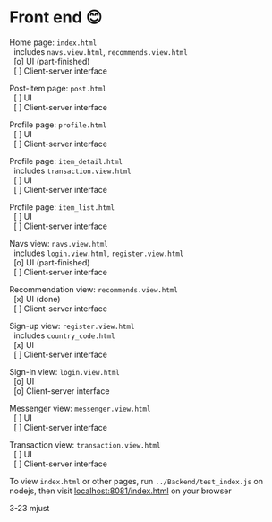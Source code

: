 # Front end :blush:
Home page: `index.html`  
&nbsp;&nbsp;includes `navs.view.html`, `recommends.view.html`  
&nbsp;&nbsp;[o] UI (part-finished)  
&nbsp;&nbsp;[ ] Client-server interface  
  
Post-item page: `post.html`  
&nbsp;&nbsp;[ ] UI  
&nbsp;&nbsp;[ ] Client-server interface  
  
Profile page: `profile.html`  
&nbsp;&nbsp;[ ] UI  
&nbsp;&nbsp;[ ] Client-server interface  
  
Profile page: `item_detail.html`  
&nbsp;&nbsp;includes `transaction.view.html`  
&nbsp;&nbsp;[ ] UI  
&nbsp;&nbsp;[ ] Client-server interface  

Profile page: `item_list.html`  
&nbsp;&nbsp;[ ] UI  
&nbsp;&nbsp;[ ] Client-server interface  
  
Navs view: `navs.view.html`  
&nbsp;&nbsp;includes `login.view.html`, `register.view.html`  
&nbsp;&nbsp;[o] UI (part-finished)  
&nbsp;&nbsp;[ ] Client-server interface  
  
Recommendation view: `recommends.view.html`  
&nbsp;&nbsp;[x] UI (done)  
&nbsp;&nbsp;[ ] Client-server interface  
  
Sign-up view: `register.view.html`  
&nbsp;&nbsp;includes `country_code.html`  
&nbsp;&nbsp;[x] UI  
&nbsp;&nbsp;[ ] Client-server interface  
  
Sign-in view: `login.view.html`  
&nbsp;&nbsp;[o] UI  
&nbsp;&nbsp;[o] Client-server interface  

Messenger view: `messenger.view.html`  
&nbsp;&nbsp;[ ] UI  
&nbsp;&nbsp;[ ] Client-server interface  

Transaction view: `transaction.view.html`  
&nbsp;&nbsp;[ ] UI  
&nbsp;&nbsp;[ ] Client-server interface  
  
To view `index.html` or other pages, run `../Backend/test_index.js` on nodejs, then visit [localhost:8081/index.html](http://localhost:8081/index.html) on your browser  
  
3-23 mjust
